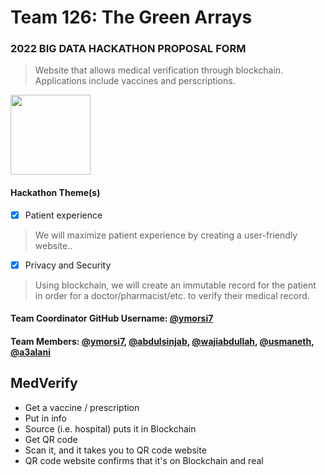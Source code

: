 # Team 126: The Green Arrays
### 2022 BIG DATA HACKATHON PROPOSAL FORM

> Website that allows medical verification through blockchain. Applications include vaccines and perscriptions.

<img width="128px" src="./group.svg" alt="" />


#### Hackathon Theme(s)
- [X] Patient experience
> We will maximize patient experience by creating a user-friendly website..
- [X] Privacy and Security
> Using blockchain, we will create an immutable record for the patient in order for a doctor/pharmacist/etc. to verify their medical record.

#### Team Coordinator GitHub Username: <a href="https://github.com/ymorsi7">@ymorsi7</a>

#### Team Members: <a href="https://github.com/ymorsi7">@ymorsi7</a>, <a href="https://github.com/abdulsinjab">@abdulsinjab</a>, <a href="https://github.com/wajiabdullah">@wajiabdullah</a>, <a href="https://github.com/usmaneth">@usmaneth</a>,  <a href="https://github.com/a3alani">@a3alani</a>



## MedVerify

- Get a vaccine / prescription
- Put in info
- Source (i.e. hospital) puts it in Blockchain
- Get QR code
- Scan it, and it takes you to QR code website
- QR code website confirms that it's on Blockchain and real
